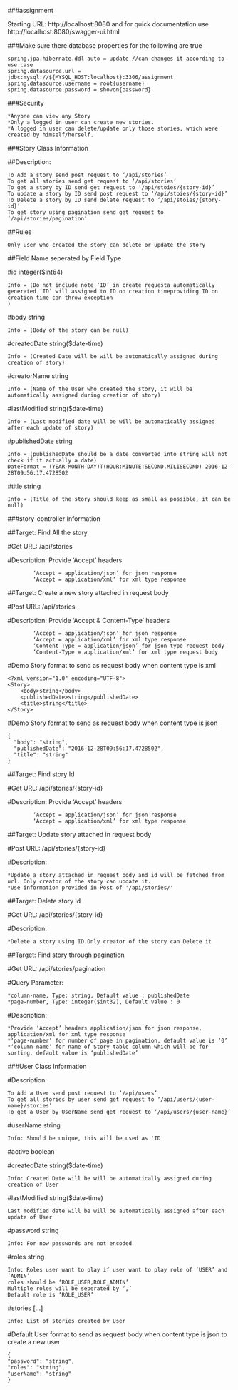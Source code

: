 ###assignment

Starting URL: http://localhost:8080 and for quick documentation use http://localhost:8080/swagger-ui.html

###Make sure there database properties for the following are true

    spring.jpa.hibernate.ddl-auto = update //can changes it according to use case
    spring.datasource.url = jdbc:mysql://${MYSQL_HOST:localhost}:3306/assignment
    spring.datasource.username = root{username}
    spring.datasource.password = shovon{password}
    

###Security

    *Anyone can view any Story
    *Only a logged in user can create new stories.
    *A logged in user can delete/update only those stories, which were created by himself/herself.

###Story Class Information

##Description:	

    To Add a story send post request to ‘/api/stories’
    To get all stories send get request to ‘/api/stories’
    To get a story by ID send get request to ‘/api/stoies/{story-id}’
    To update a story by ID send post request to ‘/api/stoies/{story-id}’
    To Delete a story by ID send delete request to ‘/api/stoies/{story-id}’
    To get story using pagination send get request to ‘/api/stories/pagination’
    

##Rules

    Only user who created the story can delete or update the story

##Field Name seperated by Field Type

#id	integer($int64)

    Info = (Do not include note ‘ID’ in create requesta automatically 
    generated ‘ID’ will assigned to ID on creation timeproviding ID on creation time can throw exception
    )

#body	string

    Info = (Body of the story can be null)

#createdDate	string($date-time)

    Info = (Created Date will be will be automatically assigned during creation of story)

#creatorName	string

    Info = (Name of the User who created the story, it will be automatically assigned during creation of story) 

#lastModified	string($date-time) 

    Info = (Last modified date will be will be automatically assigned after each update of story)

#publishedDate	string 

    Info = (publishedDate should be a date converted into string will not check if it actually a date)
    DateFormat = (YEAR-MONTH-DAY)T(HOUR:MINUTE:SECOND.MILISECOND) 2016-12-28T09:56:17.4728502

#title	string 

    Info = (Title of the story should keep as small as possible, it can be null)



###story-controller Information

##Target: Find All the story

#Get URL: /api/stories 

#Description: Provide ‘Accept’ headers 

            ‘Accept = application/json’ for json response
            ‘Accept = application/xml’ for xml type response
            
            
##Target: Create a new story attached in request body 

#Post URL: /api/stories

#Description: Provide ‘Accept & Content-Type’ headers 

            ‘Accept = application/json’ for json response
            ‘Accept = application/xml’ for xml type response
            ‘Content-Type = application/json’ for json type request body
            ‘Content-Type = application/xml’ for xml type request body     

#Demo Story format to send as request body when content type is xml

    <?xml version="1.0" encoding="UTF-8">
    <Story>
        <body>string</body>
        <publishedDate>string</publishedDate>
        <title>string</title>
    </Story>

#Demo Story format to send as request body when content type is json

    {
      "body": "string", 
      "publishedDate": "2016-12-28T09:56:17.4728502",
      "title": "string"
    }

##Target: Find story Id

#Get URL: /api/stories/{story-id}

#Description: Provide ‘Accept’ headers 

            ‘Accept = application/json’ for json response
            ‘Accept = application/xml’ for xml type response
            
##Target: Update story attached in request body  

#Post URL: /api/stories/{story-id}

#Description: 

    *Update a story attached in request body and id will be fetched from url. Only creator of the story can update it.
    *Use information provided in Post of '/api/stories/'

##Target: Delete story Id

#Get URL: /api/stories/{story-id}

#Description:

    *Delete a story using ID.Only creator of the story can Delete it
    

##Target: Find story through pagination

#Get URL: /api/stories/pagination

#Query Parameter:

    *column-name, Type: string, Default value : publishedDate
    *page-number, Type: integer($int32), Default value : 0
    
#Description:

    *Provide ‘Accept’ headers application/json for json response, application/xml for xml type response  
    *‘page-number’ for number of page in pagination, default value is ‘0’
    *‘column-name’ for name of Story table column which will be for sorting, default value is ‘publishedDate’
    
###User Class Information

#Description:

    To Add a User send post request to ‘/api/users’
    To get all stories by user send get request to ‘/api/users/{user-name}/stories’
    To get a User by UserName send get request to ‘/api/users/{user-name}’

#userName	string

    Info: Should be unique, this will be used as 'ID'        

#active	boolean

#createdDate	string($date-time)

    Info: Created Date will be will be automatically assigned during creation of User

#lastModified	string($date-time)

    Last modified date will be will be automatically assigned after each update of User

#password	string

    Info: For now passwords are not encoded 

#roles	string

    Info: Roles user want to play if user want to play role of ‘USER’ and ‘ADMIN’
    roles should be ‘ROLE_USER,ROLE_ADMIN’
    Multiple roles will be seperated by ‘,’
    Default role is ‘ROLE_USER’

#stories	[...]

    Info: List of stories created by User

#Default User format to send as request body when content type is json to create a new user

    {
    "password": "string",
    "roles": "string",
    "userName": "string"
    }
